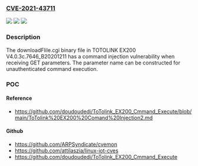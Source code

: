 ### [CVE-2021-43711](https://cve.mitre.org/cgi-bin/cvename.cgi?name=CVE-2021-43711)
![](https://img.shields.io/static/v1?label=Product&message=n%2Fa&color=blue)
![](https://img.shields.io/static/v1?label=Version&message=n%2Fa%20&color=brightgreen)
![](https://img.shields.io/static/v1?label=Vulnerability&message=n%2Fa&color=brightgreen)

### Description

The downloadFlile.cgi binary file in TOTOLINK EX200 V4.0.3c.7646_B20201211 has a command injection vulnerability when receiving GET parameters. The parameter name can be constructed for unauthenticated command execution.

### POC

#### Reference
- https://github.com/doudoudedi/ToTolink_EX200_Cmmand_Execute/blob/main/ToTolink%20EX200%20Comand%20Injection2.md

#### Github
- https://github.com/ARPSyndicate/cvemon
- https://github.com/attilaszia/linux-iot-cves
- https://github.com/doudoudedi/ToTolink_EX200_Cmmand_Execute

